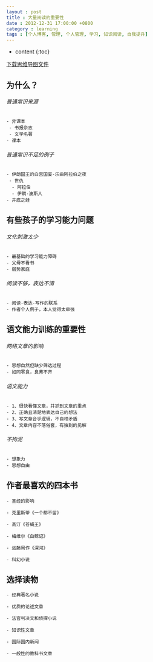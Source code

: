 ```yaml
---
layout : post
title : 大量阅读的重要性
date : 2012-12-31 17:00:00 +0800
category : learning
tags : [个人博客, 管理, 个人管理, 学习, 知识阅读, 自我提升]
---
```


* content
{:toc}


[下载思维导图文件](https://docs.google.com/file/d/0B7UFT4BR96esbUF5UWlzZ0doc2s/edit?usp=sharing)

## 为什么？

###### 普通常识来源

	- 非课本
	 - 书报杂志
	 - 文学名著
	- 课本

###### 普通常识不足的例子

	- 伊朗国王的白宫国宴-乐曲阿拉伯之夜
	 - 世仇
	  - 阿拉伯
	  - 伊朗-波斯人
	- 井底之蛙

## 有些孩子的学习能力问题

###### 文化刺激太少

	- 最基础的学习能力障碍
	- 父母不看书
	- 弱势家庭

###### 阅读不够，表达不清

	- 阅读-表达-写作的联系
	- 作者个人例子，本人觉得太牵强

## 语文能力训练的重要性

###### 网络文章的影响

	- 思想自然但缺少筛选过程
	- 如同零食，良莠不齐

###### 语文能力

	- 1、很快看懂文章，并抓到文章的重点
	- 2、正确且清楚地表达自己的想法
	- 3、写文章合乎逻辑，不自相矛盾
	- 4、文章内容不落俗套，有独到的见解

###### 不拘泥

	- 想象力
	- 思想自由

## 作者最喜欢的四本书

	- 圣经的影响

	- 克里斯蒂《一个都不留》

	- 高汀《苍蝇王》

	- 梅维尔《白鲸记》

	- 远藤周作《深河》

	- 科幻小说

## 选择读物

	- 经典著名小说

	- 优质的论述文章

	- 法官判决文和侦探小说

	- 知识性文章

	- 国际国内新闻

	- 一般性的教科书文章